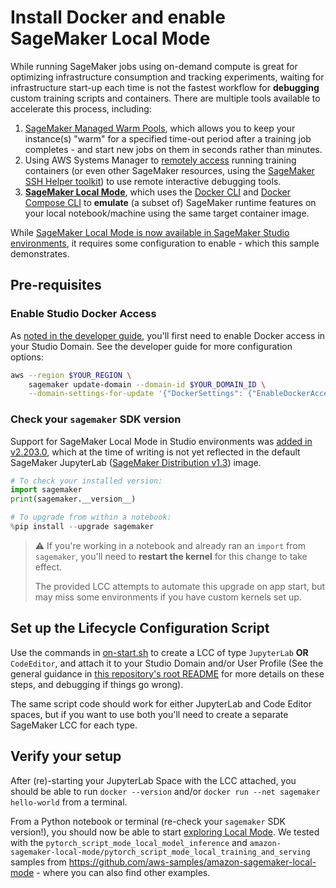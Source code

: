 # Install Docker and enable SageMaker Local Mode

While running SageMaker jobs using on-demand compute is great for optimizing infrastructure consumption and tracking experiments, waiting for infrastructure start-up each time is not the fastest workflow for **debugging** custom training scripts and containers. There are multiple tools available to accelerate this process, including:

1. [SageMaker Managed Warm Pools](https://docs.aws.amazon.com/sagemaker/latest/dg/train-warm-pools.html), which allows you to keep your instance(s) "warm" for a specified time-out period after a training job completes - and start new jobs on them in seconds rather than minutes.
2. Using AWS Systems Manager to [remotely access](https://docs.aws.amazon.com/sagemaker/latest/dg/train-remote-debugging.html) running training containers (or even other SageMaker resources, using the [SageMaker SSH Helper toolkit](https://github.com/aws-samples/sagemaker-ssh-helper)) to use remote interactive debugging tools.
3. **[SageMaker Local Mode](https://docs.aws.amazon.com/sagemaker/latest/dg/studio-updated-local.html)**, which uses the [Docker CLI](https://docs.docker.com/engine/reference/run/) and [Docker Compose CLI](https://docs.docker.com/compose/reference/) to **emulate** (a subset of) SageMaker runtime features on your local notebook/machine using the same target container image.

While [SageMaker Local Mode is now available in SageMaker Studio environments](https://docs.aws.amazon.com/sagemaker/latest/dg/studio-updated-local.html), it requires some configuration to enable - which this sample demonstrates.


## Pre-requisites

### Enable Studio Docker Access

As [noted in the developer guide](https://docs.aws.amazon.com/sagemaker/latest/dg/studio-updated-local.html#studio-updated-local-enable), you'll first need to enable Docker access in your Studio Domain. See the developer guide for more configuration options:

```sh
aws --region $YOUR_REGION \
    sagemaker update-domain --domain-id $YOUR_DOMAIN_ID \
    --domain-settings-for-update '{"DockerSettings": {"EnableDockerAccess": "ENABLED"}}'
```


### Check your `sagemaker` SDK version

Support for SageMaker Local Mode in Studio environments was [added in v2.203.0](https://github.com/aws/sagemaker-python-sdk/blob/master/CHANGELOG.md#v22030-2023-12-28), which at the time of writing is not yet reflected in the default SageMaker JupyterLab ([SageMaker Distribution v1.3](https://github.com/aws/sagemaker-distribution)) image.

```python
# To check your installed version:
import sagemaker
print(sagemaker.__version__)

# To upgrade from within a notebook:
%pip install --upgrade sagemaker
```

> ⚠️ If you're working in a notebook and already ran an `import` from `sagemaker`, you'll need to **restart the kernel** for this change to take effect.
>
> The provided LCC attempts to automate this upgrade on app start, but may miss some environments if you have custom kernels set up.


## Set up the Lifecycle Configuration Script

Use the commands in [on-start.sh](./on-start.sh) to create a LCC of type `JupyterLab` **OR** `CodeEditor`, and attach it to your Studio Domain and/or User Profile (See the general guidance in [this repository's root README](../../README.md) for more details on these steps, and debugging if things go wrong).

The same script code should work for either JupyterLab and Code Editor spaces, but if you want to use both you'll need to create a separate SageMaker LCC for each type.


## Verify your setup

After (re)-starting your JupyterLab Space with the LCC attached, you should be able to run `docker --version` and/or `docker run --net sagemaker hello-world` from a terminal.

From a Python notebook or terminal (re-check your `sagemaker` SDK version!), you should now be able to start [exploring Local Mode](https://sagemaker.readthedocs.io/en/stable/overview.html#local-mode). We tested with the `pytorch_script_mode_local_model_inference` and `amazon-sagemaker-local-mode/pytorch_script_mode_local_training_and_serving` samples from https://github.com/aws-samples/amazon-sagemaker-local-mode - where you can also find other examples.
